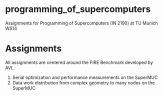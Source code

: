 programming_of_supercomputers
=============================

Assignments for Programming of Supercomputers (IN 2190) at TU Munich WS14

Assignments
============================
All assignments are centered around the FIRE Benchmark developed by AVL.

1. Serial optimization and performance measurements on the SuperMUC
2. Data work distribution from complex geometry to many nodes on the SuperMUC